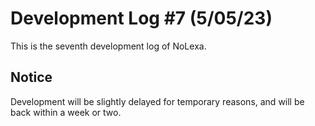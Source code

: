 # Development Log #7 (5/05/23)
This is the seventh development log of NoLexa.


## Notice
Development will be slightly delayed for temporary reasons, and will be back within a week or two.
